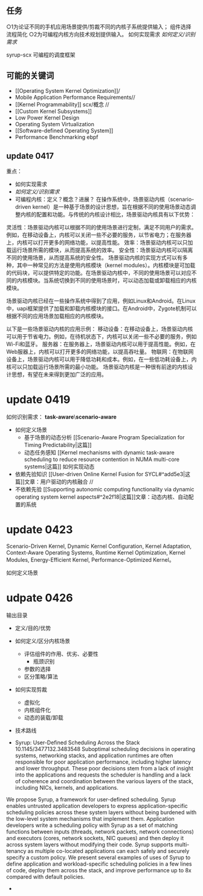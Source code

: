 ## 任务
○1为论证不同的手机应用场景提供/剪裁不同的内核子系统提供输入；
	组件选择
	流程简化
○2为可编程内核方向技术规划提供输入。
	如何实现需求
	*如何定义/识别需求*

syrup-scx 可编程的调度框架 
## 可能的关键词
- [[Operating System Kernel Optimization]]/
- Mobile Application Performance Requirements//
- [[Kernel Programmability]] scx/概念 //
- [[Custom Kernel Subsystems]]
- Low Power Kernel Design
- Operating System Virtualization
- [[Software-defined Operating System]]
- Performance Benchmarking
ebpf
## update 0417
重点：
- 如何实现需求
- *如何定义/识别需求*
- 可编程内核：定义？概念？进展？
在操作系统中，场景驱动内核（scenario-driven kernel）是一种基于场景的设计思想，旨在根据不同的使用场景动态调整内核的配置和功能。与传统的内核设计相比，场景驱动内核具有以下优势：

灵活性：场景驱动内核可以根据不同的使用场景进行定制，满足不同用户的需求。例如，在移动设备上，内核可以关闭一些不必要的服务，以节省电力；在服务器上，内核可以打开更多的网络功能，以提高性能。
效率：场景驱动内核可以只加载运行场景所需的模块，从而提高系统的效率。
安全性：场景驱动内核可以隔离不同的使用场景，从而提高系统的安全性。
场景驱动内核的实现方式可以有多种，其中一种常见的方法是使用内核模块（kernel modules）。内核模块是可加载的代码块，可以提供特定的功能。在场景驱动内核中，不同的使用场景可以对应不同的内核模块。当系统切换到不同的使用场景时，可以动态加载或卸载相应的内核模块。

场景驱动内核已经在一些操作系统中得到了应用，例如Linux和Android。在Linux中，uapi框架提供了加载和卸载内核模块的接口。在Android中，Zygote机制可以根据不同的应用场景加载相应的内核模块。

以下是一些场景驱动内核的应用示例：
移动设备：在移动设备上，场景驱动内核可以用于节省电力。例如，在待机状态下，内核可以关闭一些不必要的服务，例如Wi-Fi和蓝牙。
服务器：在服务器上，场景驱动内核可以用于提高性能。例如，在Web服器上，内核可以打开更多的网络功能，以提高吞吐量。
物联网：在物联网设备上，场景驱动内核可以用于降低功耗和成本。例如，在一些低功耗设备上，内核可以只加载运行场景所需的最小功能。
场景驱动内核是一种很有前途的内核设计思想，有望在未来得到更加广泛的应用。

# update 0419
如何识别需求：
**task-aware**\\**scenario-aware**
- 如何定义场景
	- 基于场景的动态分析 [[Scenario-Aware Program Specialization for Timing Predictability|这篇]]
	- 动态任务感知 [[Kernel mechanisms with dynamic task-aware scheduling to reduce resource contention in NUMA multi-core systems|这篇]]
如何实现动态 
- 依赖先验知识 [[User-driven Online Kernel Fusion for SYCL#^add5e3|这篇]]文章：用户驱动的内核融合 //
- 不依赖先验 [[Supporting autonomic computing functionality via dynamic operating system kernel aspects#^2e2f18|这篇]]文章：动态内核、自动配置的系统

# update 0423
Scenario-Driven Kernel, Dynamic Kernel Configuration, Kernel Adaptation, Context-Aware Operating Systems, Runtime Kernel Optimization, Kernel Modules, Energy-Efficient Kernel, Performance-Optimized Kernel。

如何定义场景

# udpate 0426
输出目录
- 定义/目的/优势
- 如何定义/区分内核场景
	- 评估组件的作用、优劣、必要性
		- 瓶颈识别
	- 参数的选择
	- 区分策略/算法
- 如何实现剪裁
	- 虚拟化
	- 内核组件化
	- 动态的装载/卸载
- 技术路线

- Syrup: User-Defined Scheduling Across the Stack
	10.1145/3477132.3483548
Suboptimal scheduling decisions in operating systems, networking stacks, and application runtimes are often responsible for poor application performance, including higher latency and lower throughput. These poor decisions stem from a lack of insight into the applications and requests the scheduler is handling and a lack of coherence and coordination between the various layers of the stack, including NICs, kernels, and applications.

We propose Syrup, a framework for user-defined scheduling. Syrup enables untrusted application developers to express application-specific scheduling policies across these system layers without being burdened with the low-level system mechanisms that implement them. Application developers write a scheduling policy with Syrup as a set of matching functions between inputs (threads, network packets, network connections) and executors (cores, network sockets, NIC queues) and then deploy it across system layers without modifying their code. Syrup supports multi-tenancy as multiple co-located applications can each safely and securely specify a custom policy. We present several examples of uses of Syrup to define application and workload-specific scheduling policies in a few lines of code, deploy them across the stack, and improve performance up to 8x compared with default policies. 

- 